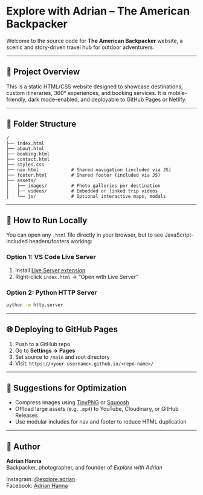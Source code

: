 # Explore with Adrian – The American Backpacker

Welcome to the source code for **The American Backpacker** website, a scenic and story-driven travel hub for outdoor adventurers.

---

## 🌄 Project Overview

This is a static HTML/CSS website designed to showcase destinations, custom itineraries, 360° experiences, and booking services. It is mobile-friendly, dark mode–enabled, and deployable to GitHub Pages or Netlify.

---

## 📁 Folder Structure

```
/
├── index.html
├── about.html
├── booking.html
├── contact.html
├── styles.css
├── nav.html            # Shared navigation (included via JS)
├── footer.html         # Shared footer (included via JS)
├── assets/
│   ├── images/         # Photo galleries per destination
│   ├── videos/         # Embedded or linked trip videos
│   └── js/             # Optional interactive maps, modals
```

---

## 🚀 How to Run Locally

You can open any `.html` file directly in your browser, but to see JavaScript-included headers/footers working:

### Option 1: VS Code Live Server
1. Install [Live Server extension](https://marketplace.visualstudio.com/items?itemName=ritwickdey.LiveServer)
2. Right-click `index.html` → “Open with Live Server”

### Option 2: Python HTTP Server
```bash
python -m http.server
```

---

## 🌐 Deploying to GitHub Pages

1. Push to a GitHub repo
2. Go to **Settings → Pages**
3. Set source to `/main` and root directory
4. Visit: `https://<your-username>.github.io/<repo-name>/`

---

## 🧹 Suggestions for Optimization

- Compress images using [TinyPNG](https://tinypng.com/) or [Squoosh](https://squoosh.app/)
- Offload large assets (e.g. `.mp4`) to YouTube, Cloudinary, or GitHub Releases
- Use modular includes for nav and footer to reduce HTML duplication

---

## 🧭 Author

**Adrian Hanna**  
Backpacker, photographer, and founder of *Explore with Adrian*

Instagram: [@explore.adrian](https://www.instagram.com/explore.adrian/)  
Facebook: [Adrian Hanna](https://www.facebook.com/profile.php?id=61577194507913)